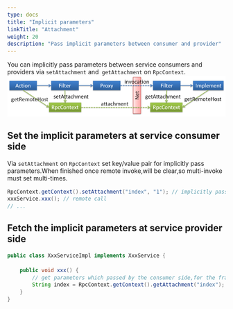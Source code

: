 ```yaml
---
type: docs
title: "Implicit parameters"
linkTitle: "Attachment"
weight: 20
description: "Pass implicit parameters between consumer and provider"
---
```


You can implicitly pass parameters between service consumers and providers via `setAttachment` and` getAttachment` on `RpcContext`.
![/user-guide/images/context.png](/imgs/user/context.png)

## Set the implicit parameters at service consumer side

Via `setAttachment` on `RpcContext` set key/value pair for implicitly pass parameters.When finished once remote invoke,will be clear,so multi-invoke must set multi-times.


```java
RpcContext.getContext().setAttachment("index", "1"); // implicitly pass parameters,behind the remote call will implicitly send these parameters to the server side, similar to the cookie, for the framework of integration, not recommended for regular business use
xxxService.xxx(); // remote call
// ...
```

## Fetch the implicit parameters at service provider side

```java
public class XxxServiceImpl implements XxxService {

    public void xxx() {
        // get parameters which passed by the consumer side,for the framework of integration, not recommended for regular business use
        String index = RpcContext.getContext().getAttachment("index");
    }
}
```
